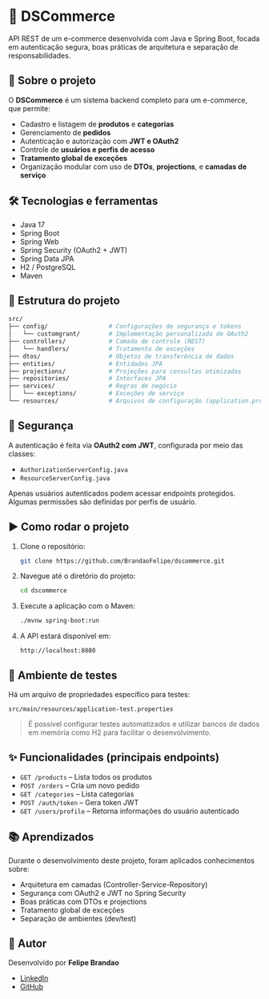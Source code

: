 # 🛒 DSCommerce

API REST de um e-commerce desenvolvida com Java e Spring Boot, focada em autenticação segura, boas práticas de arquitetura e separação de responsabilidades.

## 🚀 Sobre o projeto

O **DSCommerce** é um sistema backend completo para um e-commerce, que permite:

- Cadastro e listagem de **produtos** e **categorias**
- Gerenciamento de **pedidos**
- Autenticação e autorização com **JWT e OAuth2**
- Controle de **usuários e perfis de acesso**
- **Tratamento global de exceções**
- Organização modular com uso de **DTOs**, **projections**, e **camadas de serviço**

## 🛠️ Tecnologias e ferramentas

- Java 17
- Spring Boot
- Spring Web
- Spring Security (OAuth2 + JWT)
- Spring Data JPA
- H2 / PostgreSQL
- Maven

## 🧱 Estrutura do projeto

```bash
src/
├── config/                 # Configurações de segurança e tokens
│   └── customgrant/        # Implementação personalizada de OAuth2
├── controllers/            # Camada de controle (REST)
│   └── handlers/           # Tratamento de exceções
├── dtos/                   # Objetos de transferência de dados
├── entities/               # Entidades JPA
├── projections/            # Projeções para consultas otimizadas
├── repositories/           # Interfaces JPA
├── services/               # Regras de negócio
│   └── exceptions/         # Exceções de serviço
└── resources/              # Arquivos de configuração (application.properties)
```

## 🔐 Segurança

A autenticação é feita via **OAuth2 com JWT**, configurada por meio das classes:

- `AuthorizationServerConfig.java`
- `ResourceServerConfig.java`

Apenas usuários autenticados podem acessar endpoints protegidos. Algumas permissões são definidas por perfis de usuário.

## ▶️ Como rodar o projeto

1. Clone o repositório:
   ```bash
   git clone https://github.com/BrandaoFelipe/dscommerce.git
   ```

2. Navegue até o diretório do projeto:
   ```bash
   cd dscommerce
   ```

3. Execute a aplicação com o Maven:
   ```bash
   ./mvnw spring-boot:run
   ```

4. A API estará disponível em:
   ```
   http://localhost:8080
   ```

## 🧪 Ambiente de testes

Há um arquivo de propriedades específico para testes:
```
src/main/resources/application-test.properties
```

> É possível configurar testes automatizados e utilizar bancos de dados em memória como H2 para facilitar o desenvolvimento.

## ✨ Funcionalidades (principais endpoints)

- `GET /products` – Lista todos os produtos
- `POST /orders` – Cria um novo pedido
- `GET /categories` – Lista categorias
- `POST /auth/token` – Gera token JWT
- `GET /users/profile` – Retorna informações do usuário autenticado

## 📚 Aprendizados

Durante o desenvolvimento deste projeto, foram aplicados conhecimentos sobre:

- Arquitetura em camadas (Controller-Service-Repository)
- Segurança com OAuth2 e JWT no Spring Security
- Boas práticas com DTOs e projections
- Tratamento global de exceções
- Separação de ambientes (dev/test)

## 👤 Autor

Desenvolvido por **Felipe Brandao**

- [LinkedIn](https://www.linkedin.com/in/felipe-brandao-08595722a/)
- [GitHub](https://github.com/BrandaoFelipe)
